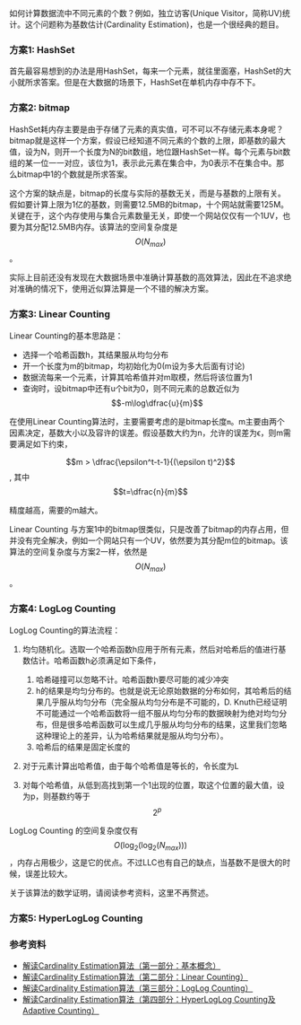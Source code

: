 如何计算数据流中不同元素的个数？例如，独立访客(Unique Visitor，简称UV)统计。这个问题称为基数估计(Cardinality Estimation)，也是一个很经典的题目。


### 方案1: HashSet

首先最容易想到的办法是用HashSet，每来一个元素，就往里面塞，HashSet的大小就所求答案。但是在大数据的场景下，HashSet在单机内存中存不下。


### 方案2: bitmap

HashSet耗内存主要是由于存储了元素的真实值，可不可以不存储元素本身呢？bitmap就是这样一个方案，假设已经知道不同元素的个数的上限，即基数的最大值，设为N，则开一个长度为N的bit数组，地位跟HashSet一样。每个元素与bit数组的某一位一一对应，该位为1，表示此元素在集合中，为0表示不在集合中。那么bitmap中1的个数就是所求答案。

这个方案的缺点是，bitmap的长度与实际的基数无关，而是与基数的上限有关。假如要计算上限为1亿的基数，则需要12.5MB的bitmap，十个网站就需要125M。关键在于，这个内存使用与集合元素数量无关，即使一个网站仅仅有一个1UV，也要为其分配12.5MB内存。该算法的空间复杂度是$$O(N_{max})$$。


实际上目前还没有发现在大数据场景中准确计算基数的高效算法，因此在不追求绝对准确的情况下，使用近似算法算是一个不错的解决方案。


### 方案3: Linear Counting

Linear Counting的基本思路是：

* 选择一个哈希函数h，其结果服从均匀分布
* 开一个长度为m的bitmap，均初始化为0(m设为多大后面有讨论)
* 数据流每来一个元素，计算其哈希值并对m取模，然后将该位置为1
* 查询时，设bitmap中还有u个bit为0，则不同元素的总数近似为 $$-m\log\dfrac{u}{m}$$

在使用Linear Counting算法时，主要需要考虑的是bitmap长度`m`。m主要由两个因素决定，基数大小以及容许的误差。假设基数大约为n，允许的误差为ϵ，则m需要满足如下约束，

$$m > \dfrac{\epsilon^t-t-1}{(\epsilon t)^2}$$, 其中 $$t=\dfrac{n}{m}$$

精度越高，需要的m越大。

Linear Counting 与方案1中的bitmap很类似，只是改善了bitmap的内存占用，但并没有完全解决，例如一个网站只有一个UV，依然要为其分配m位的bitmap。该算法的空间复杂度与方案2一样，依然是$$O(N_{max})$$。


### 方案4: LogLog Counting

LogLog Counting的算法流程：

1. 均匀随机化。选取一个哈希函数h应用于所有元素，然后对哈希后的值进行基数估计。哈希函数h必须满足如下条件，

    1. 哈希碰撞可以忽略不计。哈希函数h要尽可能的减少冲突
    1. h的结果是均匀分布的。也就是说无论原始数据的分布如何，其哈希后的结果几乎服从均匀分布（完全服从均匀分布是不可能的，D. Knuth已经证明不可能通过一个哈希函数将一组不服从均匀分布的数据映射为绝对均匀分布，但是很多哈希函数可以生成几乎服从均匀分布的结果，这里我们忽略这种理论上的差异，认为哈希结果就是服从均匀分布）。
    1. 哈希后的结果是固定长度的

1. 对于元素计算出哈希值，由于每个哈希值是等长的，令长度为L
1. 对每个哈希值，从低到高找到第一个1出现的位置，取这个位置的最大值，设为p，则基数约等于$$2^p$$

LogLog Counting 的空间复杂度仅有$$O(\log_2(\log_2(N_{max})))$$，内存占用极少，这是它的优点。不过LLC也有自己的缺点，当基数不是很大的时候，误差比较大。

关于该算法的数学证明，请阅读参考资料，这里不再赘述。


### 方案5: HyperLogLog Counting



### 参考资料

* [解读Cardinality Estimation算法（第一部分：基本概念）](http://blog.codinglabs.org/articles/algorithms-for-cardinality-estimation-part-i.html)
* [解读Cardinality Estimation算法（第二部分：Linear Counting）](http://blog.codinglabs.org/articles/algorithms-for-cardinality-estimation-part-ii.html)
* [解读Cardinality Estimation算法（第三部分：LogLog Counting）](http://blog.codinglabs.org/articles/algorithms-for-cardinality-estimation-part-iii.html)
* [解读Cardinality Estimation算法（第四部分：HyperLogLog Counting及Adaptive Counting）](http://blog.codinglabs.org/articles/algorithms-for-cardinality-estimation-part-iv.html)

